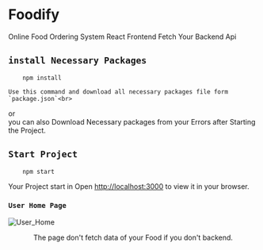 # Foodify
Online Food Ordering System React Frontend Fetch Your Backend Api

## `install Necessary Packages`
```
    npm install
```
    Use this command and download all necessary packages file form `package.json`<br>
or <br>
you can also Download Necessary packages from your Errors after Starting the Project.
## `Start Project`
```
    npm start
```
Your Project start in
Open [http://localhost:3000](http://localhost:3000) to view it in your browser.

### `User Home Page`
![User_Home](https://github.com/itsVir/Foodify/assets/98551867/78e0ec64-f830-42bd-9fac-010e65f0e8ef)
<p align="center">
The page don't fetch data of your Food if you don't backend.
</p>


